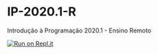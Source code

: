 # IP-2020.1-R
Introdução à Programação 2020.1 - Ensino Remoto

[![Run on Repl.it](https://repl.it/badge/github/valeriacavalcanti/IP-2020.1-R)](https://repl.it/github/valeriacavalcanti/IP-2020.1-R)